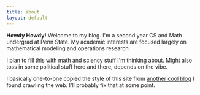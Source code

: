 ```yaml
---
title: about
layout: default
---
```


**Howdy Howdy!** Welcome to my blog. I'm a second year CS and Math undergrad at Penn State. My academic interests are focused largely on mathematical modeling and operations research.
    
I plan to fill this with math and sciency stuff I'm thinking about. Might also toss in some political stuff here and there, depends on the vibe.
    
I basically one-to-one copied the style of this site from [another cool blog](https://theconfused.me) I found crawling the web. I'll probably fix that at some point.
